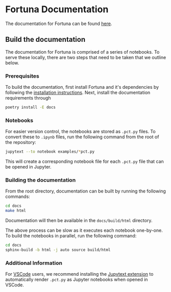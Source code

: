 # Fortuna Documentation

The documentation for Fortuna can be found [here](https://aws-fortuna.readthedocs.io/en/latest/).

## Build the documentation

The documentation for Fortuna is comprised of a series of notebooks. To serve these locally, there are two steps that need to be taken that we outline below.

### Prerequisites

To build the documentation, first install Fortuna and it's dependencies by following the [installation instructions](https://github.com/awslabs/fortuna#installation). Next, install the documentation requirements through
```bash
poetry install -E docs
```

### Notebooks

For easier version control, the notebooks are stored as `.pct.py` files. To convert these to `.ipynb` files, run the following command from the root of the repository:

```bash
jupytext --to notebook examples/*pct.py
```

This will create a corresponding notebook file for each `.pct.py` file that can be opened in Jupyter.

### Building the documentation

From the root directory, documentation can be built by running the following commands:

```bash
cd docs
make html
```

Documentation will then be available in the `docs/build/html` directory.

The above process can be slow as it executes each notebook one-by-one. To build the notebooks in parallel, run the following command:

```bash
cd docs
sphinx-build -b html -j auto source build/html
```


### Additional Information

For [VSCode](https://code.visualstudio.com/) users, we recommend installing the [Jupytext extension](https://marketplace.visualstudio.com/items?itemName=congyiwu.vscode-jupytext) to automatically render `.pct.py` as Jupyter notebooks when opened in VSCode.